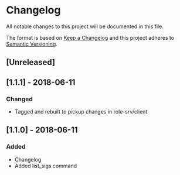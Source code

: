 # Changelog
All notable changes to this project will be documented in this file.

The format is based on [Keep a Changelog](http://keepachangelog.com/en/1.0.0/)
and this project adheres to [Semantic Versioning](http://semver.org/spec/v2.0.0.html).

## [Unreleased]

## [1.1.1] - 2018-06-11
### Changed
- Tagged and rebuilt to pickup changes in role-srv/client

## [1.1.0] - 2018-06-11
### Added
- Changelog
- Added list_sigs command
